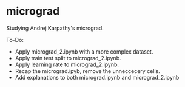 # micrograd
 Studying Andrej Karpathy's micrograd.

To-Do:
- Apply micrograd_2.ipynb with a more complex dataset.
- Apply train test split to micrograd_2.ipynb.
- Apply learning rate to micrograd_2.ipynb.
- Recap the micrograd.ipyb, remove the unneccecery cells.
- Add explanations to both micrograd.ipynb and micrograd_2.ipynb
